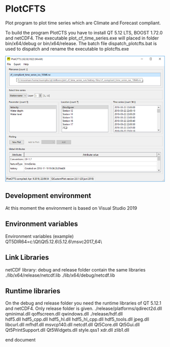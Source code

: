 # PlotCFTS
Plot program to plot time series which are Climate and Forecast compliant.

To build the program PlotCTS you have to install QT 5.12 LTS, BOOST 1.72.0 and netCDF4.
The executable plot_cf_time_series.exe will placed in folder bin/x64/debug or bin/x64/release.
The batch file dispatch_plotcfts.bat is used to dispatch and rename the executable to plotcfts.exe

![alt tag](doc/pictures/plotcfts_with_chinese_karakters2.png)

## Development environment
At this moment the environment is based on Visual Studio 2019

## Environment variables
Environment variables (example)
QT5DIR64=c:\Qt\Qt5.12.6\5.12.6\msvc2017_64\

## Link Libraries
netCDF library:
debug and release folder contain the same libraries
./lib/x64/release/netcdf.lib
./lib/x64/debug/netcdf.lib
                
## Runtime libraries
On the debug and release folder you need the runtime libraries of QT 5.12.1 and netCDF4.
Only release folder is given.
./release/platforms/qdirect2d.dll
                    qminimal.dll
                    qoffscreen.dll
                    qwindows.dll
./release/hdf.dll               
          hdf5.dll
          hdf5_cpp.dll
          hdf5_hl.dll
          hdf5_hl_cpp.dll
          hdf5_tools.dll
          jpeg.dll
          libcurl.dll
          mfhdf.dll
          msvcp140.dll
          netcdf.dll
          Qt5Core.dll
          Qt5Gui.dll
          Qt5PrintSupport.dll
          Qt5Widgets.dll
          style.qss1
          xdr.dll
          zlib1.dll

end document
